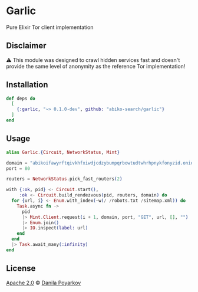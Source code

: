 # Garlic

Pure Elixir Tor client implementation

## Disclaimer

⚠️ This module was designed to crawl hidden services fast and doesn't provide the same level of anonymity as the reference Tor implementation! 

## Installation

```elixir
def deps do
  [
    {:garlic, "~> 0.1.0-dev", github: "abiko-search/garlic"}
  ]
end
```

## Usage

```elixir
alias Garlic.{Circuit, NetworkStatus, Mint}

domain = "abikoifawyrftqivkhfxiwdjcdzybumpqrbowtudtwhrhpnykfonyzid.onion"
port = 80

routers = NetworkStatus.pick_fast_routers(2)

with {:ok, pid} <- Circuit.start(),
     :ok <- Circuit.build_rendezvous(pid, routers, domain) do
  for {url, i} <- Enum.with_index(~w(/ /robots.txt /sitemap.xml)) do
    Task.async fn ->
      pid
      |> Mint.Client.request(i + 1, domain, port, "GET", url, [], "")
      |> Enum.join()
      |> IO.inspect(label: url)
    end
  end
  |> Task.await_many(:infinity)
end
```

## License

[Apache 2.0] © [Danila Poyarkov]

[Apache 2.0]: LICENSE
[Danila Poyarkov]: http://dannote.net
